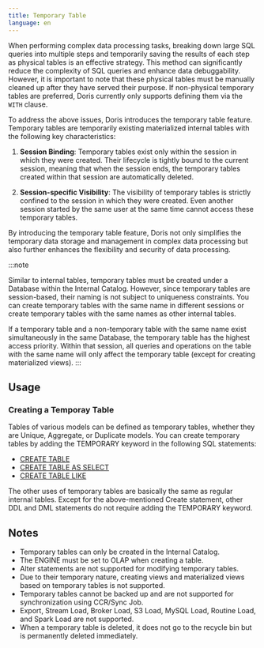```yaml
---
title: Temporary Table
language: en
---
```


<!-- 
Licensed to the Apache Software Foundation (ASF) under one
or more contributor license agreements.  See the NOTICE file
distributed with this work for additional information
regarding copyright ownership.  The ASF licenses this file
to you under the Apache License, Version 2.0 (the
"License"); you may not use this file except in compliance
with the License.  You may obtain a copy of the License at

  http://www.apache.org/licenses/LICENSE-2.0

Unless required by applicable law or agreed to in writing,
software distributed under the License is distributed on an
"AS IS" BASIS, WITHOUT WARRANTIES OR CONDITIONS OF ANY
KIND, either express or implied.  See the License for the
specific language governing permissions and limitations
under the License.
-->

When performing complex data processing tasks, breaking down large SQL queries into multiple steps and temporarily saving the results of each step as physical tables is an effective strategy. This method can significantly reduce the complexity of SQL queries and enhance data debuggability. However, it is important to note that these physical tables must be manually cleaned up after they have served their purpose. If non-physical temporary tables are preferred, Doris currently only supports defining them via the `WITH` clause.

To address the above issues, Doris introduces the temporary table feature. Temporary tables are temporarily existing materialized internal tables with the following key characteristics:
1. **Session Binding**: Temporary tables exist only within the session in which they were created. Their lifecycle is tightly bound to the current session, meaning that when the session ends, the temporary tables created within that session are automatically deleted.

2. **Session-specific Visibility**: The visibility of temporary tables is strictly confined to the session in which they were created. Even another session started by the same user at the same time cannot access these temporary tables.

By introducing the temporary table feature, Doris not only simplifies the temporary data storage and management in complex data processing but also further enhances the flexibility and security of data processing.


:::note

Similar to internal tables, temporary tables must be created under a Database within the Internal Catalog. However, since temporary tables are session-based, their naming is not subject to uniqueness constraints. You can create temporary tables with the same name in different sessions or create temporary tables with the same names as other internal tables.

If a temporary table and a non-temporary table with the same name exist simultaneously in the same Database, the temporary table has the highest access priority. Within that session, all queries and operations on the table with the same name will only affect the temporary table (except for creating materialized views).
:::

## Usage

### Creating a Temporay Table

Tables of various models can be defined as temporary tables, whether they are Unique, Aggregate, or Duplicate models. You can create temporary tables by adding the TEMPORARY keyword in the following SQL statements:
-  [CREATE TABLE](../sql-manual/sql-statements/Data-Definition-Statements/Create/CREATE-TABLE)
-  [CREATE TABLE AS SELECT](../sql-manual/sql-statements/Data-Definition-Statements/Create/CREATE-TABLE-AS-SELECT)
-  [CREATE TABLE LIKE](../sql-manual/sql-statements/Data-Definition-Statements/Create/CREATE-TABLE-LIKE)

The other uses of temporary tables are basically the same as regular internal tables. Except for the above-mentioned Create statement, other DDL and DML statements do not require adding the TEMPORARY keyword.

## Notes

- Temporary tables can only be created in the Internal Catalog.
- The ENGINE must be set to OLAP when creating a table.
- Alter statements are not supported for modifying temporary tables.
- Due to their temporary nature, creating views and materialized views based on temporary tables is not supported.
- Temporary tables cannot be backed up and are not supported for synchronization using CCR/Sync Job.
- Export, Stream Load, Broker Load, S3 Load, MySQL Load, Routine Load, and Spark Load are not supported.
- When a temporary table is deleted, it does not go to the recycle bin but is permanently deleted immediately.